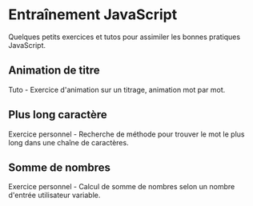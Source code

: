 # Entraînement JavaScript
Quelques petits exercices et tutos pour assimiler les bonnes pratiques JavaScript.

## Animation de titre 
Tuto - Exercice d'animation sur un titrage, animation mot par mot.

## Plus long caractère
Exercice personnel - Recherche de méthode pour trouver le mot le plus long dans une chaîne de caractères.

## Somme de nombres
Exercice personnel - Calcul de somme de nombres selon un nombre d'entrée utilisateur variable.